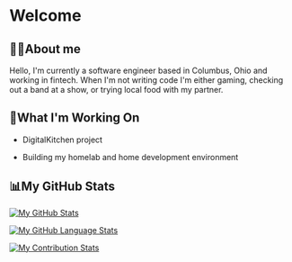 # Welcome

## 👨‍💻About me
Hello, I'm currently a software engineer based in Columbus, Ohio and working in fintech. 
When I'm not writing code I'm either gaming, checking out a band at a show, or trying local food with my partner.
  
## 📝What I'm Working On
* DigitalKitchen project

* Building my homelab and home development environment

## 📊My GitHub Stats 
[![My GitHub Stats](https://github-readme-stats.vercel.app/api/?username=GitPunk23&count_private=true&theme=react&showicons=true)]()

[![My GitHub Language Stats](https://github-readme-stats.vercel.app/api/top-langs/?username=GitPunk23&langs_count=5&theme=react)]()

[![My Contribution Stats](https://github-contribution-stats.vercel.app/api/?username=GitPunk23)](https://github.com/GitPunk23/github-contribution-stats/)


